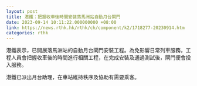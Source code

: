 ```yaml
---
layout: post
title: 港鐵：把握收車後時間安裝落馬洲站自動月台閘門
date: 2023-09-14 10:11:22.000000000 +08:00
link: https://news.rthk.hk/rthk/ch/component/k2/1718277-20230914.htm
categories: rthk
---
```


港鐵表示，已開展落馬洲站的自動月台閘門安裝工程。為免影響日常列車服務，工程人員會把握收車後的時間進行相關工程，在完成安裝及通過測試後，閘門便會投入服務。

港鐵已派出月台助理，在車站維持秩序及協助有需要乘客。
